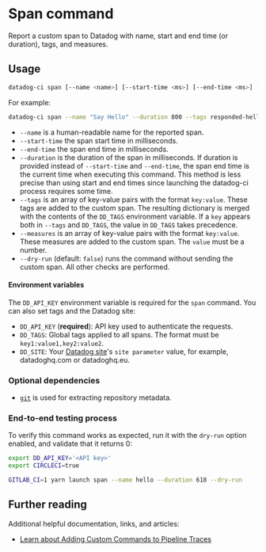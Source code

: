 # Span command

Report a custom span to Datadog with name, start and end time (or duration), tags, and measures.

## Usage

```bash
datadog-ci span [--name <name>] [--start-time <ms>] [--end-time <ms>] [--duration <ms>] [--tags] [--measures] [--dry-run]
```

For example:

```bash
datadog-ci span --name "Say Hello" --duration 800 --tags responded-hello-too:true
```

- `--name` is a human-readable name for the reported span.
- `--start-time` the span start time in milliseconds.
- `--end-time` the span end time in milliseconds.
- `--duration` is the duration of the span in milliseconds. If duration is provided instead of `--start-time` and `--end-time`, the span end time is the current time when executing this command. This method is less precise than using start and end times since launching the datadog-ci process requires some time.
- `--tags` is an array of key-value pairs with the format `key:value`. These tags are added to the custom span.
    The resulting dictionary is merged with the contents of the `DD_TAGS` environment variable. If a `key` appears both in `--tags` and `DD_TAGS`, the value in `DD_TAGS` takes precedence.
- `--measures` is an array of key-value pairs with the format `key:value`. These measures are added to the custom span.
    The `value` must be a number.
- `--dry-run` (default: `false`) runs the command without sending the custom span. All other checks are performed.

#### Environment variables

The `DD_API_KEY` environment variable is required for the `span` command. You can also set tags and the Datadog site:

- `DD_API_KEY` (**required**): API key used to authenticate the requests.
- `DD_TAGS`: Global tags applied to all spans. The format must be `key1:value1,key2:value2`.
- `DD_SITE`: Your [Datadog site][2]'s `site parameter` value, for example, datadoghq.com or datadoghq.eu.

### Optional dependencies

- [`git`][3] is used for extracting repository metadata.

### End-to-end testing process

To verify this command works as expected, run it with the `dry-run` option enabled, and validate that it returns 0:

```bash
export DD_API_KEY='<API key>'
export CIRCLECI=true

GITLAB_CI=1 yarn launch span --name hello --duration 618 --dry-run
```

## Further reading

Additional helpful documentation, links, and articles:

- [Learn about Adding Custom Commands to Pipeline Traces][1]

[1]: https://docs.datadoghq.com/continuous_integration/pipelines/custom_commands/
[2]: https://docs.datadoghq.com/getting_started/site/#access-the-datadog-site
[3]: https://git-scm.com/downloads
